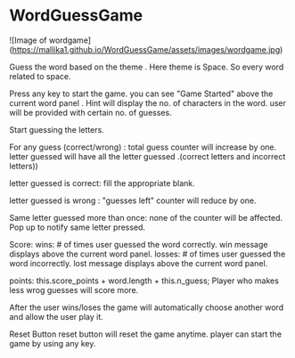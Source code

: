 
# WordGuessGame

![Image of wordgame]
(https://mallika1.github.io/WordGuessGame/assets/images/wordgame.jpg)


Guess the word based on the theme . Here theme is Space. So every word related to space. 

Press any key to start the game. 
you can see "Game Started" above the current word panel . 
Hint will display the no. of characters in the word. 
user will be provided with certain no. of guesses.

Start guessing the letters. 

For any guess (correct/wrong) : 
total guess counter will increase by one. 
letter guessed will have all the letter guessed .(correct letters and incorrect letters))

letter guessed is correct: 
fill the appropriate blank.

letter guessed is wrong :
"guesses left" counter will reduce by one. 

Same letter guessed more than once:
none of the counter will be affected.  Pop up to notify same letter pressed.



Score: 
wins: # of times user guessed the word correctly. win message displays above the current word panel.
losses: # of times user guessed the word incorrectly. lost message displays above the current word panel.

points: this.score_points + word.length + this.n_guess; 
Player who makes less wrog guesses will score more. 

After the user wins/loses the game will automatically choose another word and allow the user play it.

Reset Button
reset button will reset the game anytime. player can start the game by using any key.






















